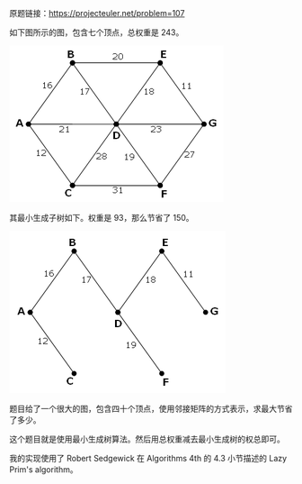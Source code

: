 原题链接：https://projecteuler.net/problem=107

如下图所示的图，包含七个顶点，总权重是 243。

![](0107_1.png)

其最小生成子树如下。权重是 93，那么节省了 150。

![](0107_2.png)

题目给了一个很大的图，包含四十个顶点，使用邻接矩阵的方式表示，求最大节省了多少。

这个题目就是使用最小生成树算法。然后用总权重减去最小生成树的权总即可。

我的实现使用了 Robert Sedgewick 在 Algorithms 4th 的 4.3 小节描述的 Lazy Prim's algorithm。
